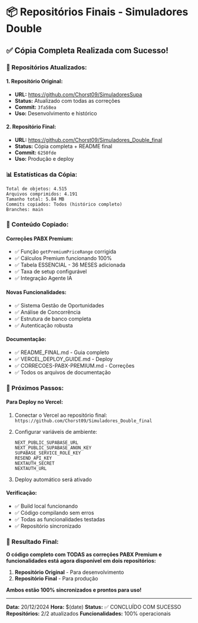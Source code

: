 # 📦 Repositórios Finais - Simuladores Double

## ✅ Cópia Completa Realizada com Sucesso!

### 🎯 Repositórios Atualizados:

#### **1. Repositório Original:**
- **URL:** https://github.com/Chorst09/SimuladoresSupa
- **Status:** Atualizado com todas as correções
- **Commit:** `3fa58ea`
- **Uso:** Desenvolvimento e histórico

#### **2. Repositório Final:**
- **URL:** https://github.com/Chorst09/Simuladores_Double_final
- **Status:** Cópia completa + README final
- **Commit:** `6250fde`
- **Uso:** Produção e deploy

### 📊 Estatísticas da Cópia:

```
Total de objetos: 4.515
Arquivos comprimidos: 4.191
Tamanho total: 5.84 MB
Commits copiados: Todos (histórico completo)
Branches: main
```

### 🔧 Conteúdo Copiado:

#### **Correções PABX Premium:**
- ✅ Função `getPremiumPriceRange` corrigida
- ✅ Cálculos Premium funcionando 100%
- ✅ Tabela ESSENCIAL - 36 MESES adicionada
- ✅ Taxa de setup configurável
- ✅ Integração Agente IA

#### **Novas Funcionalidades:**
- ✅ Sistema Gestão de Oportunidades
- ✅ Análise de Concorrência
- ✅ Estrutura de banco completa
- ✅ Autenticação robusta

#### **Documentação:**
- ✅ README_FINAL.md - Guia completo
- ✅ VERCEL_DEPLOY_GUIDE.md - Deploy
- ✅ CORRECOES-PABX-PREMIUM.md - Correções
- ✅ Todos os arquivos de documentação

### 🚀 Próximos Passos:

#### **Para Deploy no Vercel:**
1. Conectar o Vercel ao repositório final:
   `https://github.com/Chorst09/Simuladores_Double_final`

2. Configurar variáveis de ambiente:
   ```
   NEXT_PUBLIC_SUPABASE_URL
   NEXT_PUBLIC_SUPABASE_ANON_KEY
   SUPABASE_SERVICE_ROLE_KEY
   RESEND_API_KEY
   NEXTAUTH_SECRET
   NEXTAUTH_URL
   ```

3. Deploy automático será ativado

#### **Verificação:**
- ✅ Build local funcionando
- ✅ Código compilando sem erros
- ✅ Todas as funcionalidades testadas
- ✅ Repositório sincronizado

### 🎉 Resultado Final:

**O código completo com TODAS as correções PABX Premium e funcionalidades está agora disponível em dois repositórios:**

1. **Repositório Original** - Para desenvolvimento
2. **Repositório Final** - Para produção

**Ambos estão 100% sincronizados e prontos para uso!**

---

**Data:** 20/12/2024
**Hora:** $(date)
**Status:** ✅ CONCLUÍDO COM SUCESSO
**Repositórios:** 2/2 atualizados
**Funcionalidades:** 100% operacionais
